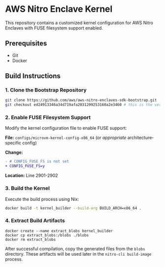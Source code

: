 # AWS Nitro Enclave Kernel

This repository contains a customized kernel configuration for AWS Nitro Enclaves with FUSE filesystem support enabled.

## Prerequisites

- Git
- Docker

## Build Instructions

### 1. Clone the Bootstrap Repository

```bash
git clone https://github.com/aws/aws-nitro-enclaves-sdk-bootstrap.git
git checkout ed24913346a34d719afa2031299253160a2e3460 # this is the version from Feb 22
```


### 2. Enable FUSE Filesystem Support

Modify the kernel configuration file to enable FUSE support:

**File:** `configs/microvm-kernel-config-x86_64` (or *appropriate* architecture-specific config)

**Change:**
```diff
- # CONFIG_FUSE_FS is not set
+ CONFIG_FUSE_FS=y
```

**Location:** Line 2901-2902

### 3. Build the Kernel

Execute the build process using Nix:

```bash
docker build -t kernel_builder --build-arg BUILD_ARCH=x86_64 .
```

### 4. Extract Build Artifacts

```
docker create --name extract_blobs kernel_builder
docker cp extract_blobs:/blobs ./blobs
docker rm extract_blobs
```

After successful compilation, copy the generated files from the `blobs` directory. These artifacts will be used later in the `nitro-cli build-image` process.
